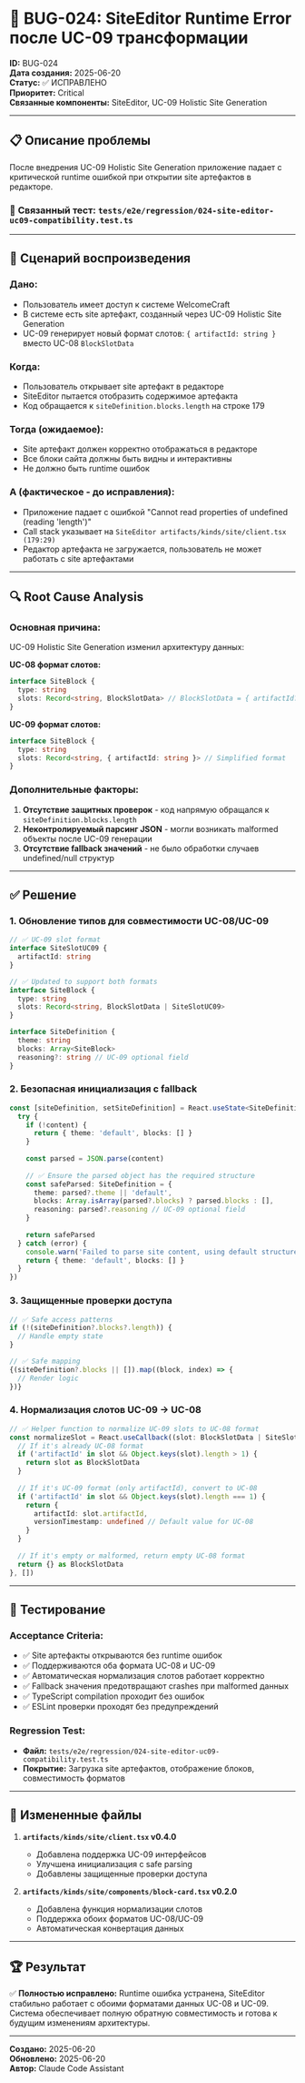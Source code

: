# 🐞 BUG-024: SiteEditor Runtime Error после UC-09 трансформации

**ID:** BUG-024  
**Дата создания:** 2025-06-20  
**Статус:** ✅ ИСПРАВЛЕНО  
**Приоритет:** Critical  
**Связанные компоненты:** SiteEditor, UC-09 Holistic Site Generation  

---

## 📋 Описание проблемы

После внедрения UC-09 Holistic Site Generation приложение падает с критической runtime ошибкой при открытии site артефактов в редакторе.

### 🔗 **Связанный тест:** `tests/e2e/regression/024-site-editor-uc09-compatibility.test.ts`

---

## 🎯 Сценарий воспроизведения

### Дано:
- Пользователь имеет доступ к системе WelcomeCraft
- В системе есть site артефакт, созданный через UC-09 Holistic Site Generation
- UC-09 генерирует новый формат слотов: `{ artifactId: string }` вместо UC-08 `BlockSlotData`

### Когда:
- Пользователь открывает site артефакт в редакторе
- SiteEditor пытается отобразить содержимое артефакта
- Код обращается к `siteDefinition.blocks.length` на строке 179

### Тогда (ожидаемое):
- Site артефакт должен корректно отображаться в редакторе
- Все блоки сайта должны быть видны и интерактивны
- Не должно быть runtime ошибок

### А (фактическое - до исправления):
- Приложение падает с ошибкой "Cannot read properties of undefined (reading 'length')"
- Call stack указывает на `SiteEditor artifacts/kinds/site/client.tsx (179:29)`
- Редактор артефакта не загружается, пользователь не может работать с site артефактами

---

## 🔍 Root Cause Analysis

### Основная причина:
UC-09 Holistic Site Generation изменил архитектуру данных:

**UC-08 формат слотов:**
```typescript
interface SiteBlock {
  type: string
  slots: Record<string, BlockSlotData> // BlockSlotData = { artifactId?: string, versionTimestamp?: string }
}
```

**UC-09 формат слотов:**
```typescript
interface SiteBlock {
  type: string
  slots: Record<string, { artifactId: string }> // Simplified format
}
```

### Дополнительные факторы:
1. **Отсутствие защитных проверок** - код напрямую обращался к `siteDefinition.blocks.length`
2. **Неконтролируемый парсинг JSON** - могли возникать malformed объекты после UC-09 генерации
3. **Отсутствие fallback значений** - не было обработки случаев undefined/null структур

---

## ✅ Решение

### 1. Обновление типов для совместимости UC-08/UC-09
```typescript
// ✅ UC-09 slot format
interface SiteSlotUC09 {
  artifactId: string
}

// ✅ Updated to support both formats
interface SiteBlock {
  type: string
  slots: Record<string, BlockSlotData | SiteSlotUC09>
}

interface SiteDefinition {
  theme: string
  blocks: Array<SiteBlock>
  reasoning?: string // UC-09 optional field
}
```

### 2. Безопасная инициализация с fallback
```typescript
const [siteDefinition, setSiteDefinition] = React.useState<SiteDefinition>(() => {
  try {
    if (!content) {
      return { theme: 'default', blocks: [] }
    }
    
    const parsed = JSON.parse(content)
    
    // ✅ Ensure the parsed object has the required structure
    const safeParsed: SiteDefinition = {
      theme: parsed?.theme || 'default',
      blocks: Array.isArray(parsed?.blocks) ? parsed.blocks : [],
      reasoning: parsed?.reasoning // UC-09 optional field
    }
    
    return safeParsed
  } catch (error) {
    console.warn('Failed to parse site content, using default structure:', error)
    return { theme: 'default', blocks: [] }
  }
})
```

### 3. Защищенные проверки доступа
```typescript
// ✅ Safe access patterns
if (!(siteDefinition?.blocks?.length)) {
  // Handle empty state
}

// ✅ Safe mapping
{(siteDefinition?.blocks || []).map((block, index) => {
  // Render logic
})}
```

### 4. Нормализация слотов UC-09 → UC-08
```typescript
// ✅ Helper function to normalize UC-09 slots to UC-08 format
const normalizeSlot = React.useCallback((slot: BlockSlotData | SiteSlotUC09): BlockSlotData => {
  // If it's already UC-08 format
  if ('artifactId' in slot && Object.keys(slot).length > 1) {
    return slot as BlockSlotData
  }
  
  // If it's UC-09 format (only artifactId), convert to UC-08
  if ('artifactId' in slot && Object.keys(slot).length === 1) {
    return {
      artifactId: slot.artifactId,
      versionTimestamp: undefined // Default value for UC-08
    }
  }
  
  // If it's empty or malformed, return empty UC-08 format
  return {} as BlockSlotData
}, [])
```

---

## 🧪 Тестирование

### Acceptance Criteria:
- ✅ Site артефакты открываются без runtime ошибок
- ✅ Поддерживаются оба формата UC-08 и UC-09
- ✅ Автоматическая нормализация слотов работает корректно
- ✅ Fallback значения предотвращают crashes при malformed данных
- ✅ TypeScript compilation проходит без ошибок
- ✅ ESLint проверки проходят без предупреждений

### Regression Test:
- **Файл:** `tests/e2e/regression/024-site-editor-uc09-compatibility.test.ts`
- **Покрытие:** Загрузка site артефактов, отображение блоков, совместимость форматов

---

## 📁 Измененные файлы

1. **`artifacts/kinds/site/client.tsx` v0.4.0**
   - Добавлена поддержка UC-09 интерфейсов
   - Улучшена инициализация с safe parsing
   - Добавлены защищенные проверки доступа

2. **`artifacts/kinds/site/components/block-card.tsx` v0.2.0**
   - Добавлена функция нормализации слотов
   - Поддержка обоих форматов UC-08/UC-09
   - Автоматическая конвертация данных

---

## 🏆 Результат

✅ **Полностью исправлено:** Runtime ошибка устранена, SiteEditor стабильно работает с обоими форматами данных UC-08 и UC-09. Система обеспечивает полную обратную совместимость и готова к будущим изменениям архитектуры.

---

**Создано:** 2025-06-20  
**Обновлено:** 2025-06-20  
**Автор:** Claude Code Assistant